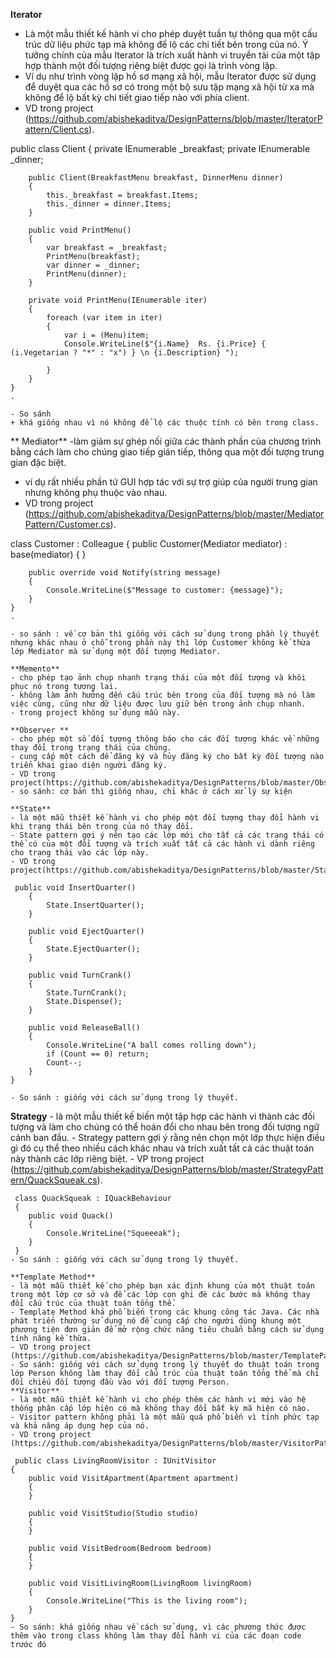 **Iterator** 
- Là một mẫu thiết kế hành vi cho phép duyệt tuần tự thông qua một cấu trúc dữ liệu phức tạp mà không để lộ các chi tiết bên trong của nó. Ý tưởng chính của mẫu Iterator là trích xuất hành vi truyền tải của một tập hợp thành một đối tượng riêng biệt được gọi là trình vòng lặp.
- Ví dụ như trình vòng lặp hồ sơ mạng xã hội,  mẫu Iterator được sử dụng để duyệt qua các hồ sơ có trong một bộ sưu tập mạng xã hội từ xa mà không để lộ bất kỳ chi tiết giao tiếp nào với phía client.
- VD trong project (https://github.com/abishekaditya/DesignPatterns/blob/master/IteratorPattern/Client.cs).

 public class Client
    {
        private IEnumerable _breakfast;
        private IEnumerable _dinner;

        public Client(BreakfastMenu breakfast, DinnerMenu dinner)
        {
            this._breakfast = breakfast.Items;
            this._dinner = dinner.Items;
        }

        public void PrintMenu()
        {
            var breakfast = _breakfast;
            PrintMenu(breakfast);
            var dinner = _dinner;
            PrintMenu(dinner);
        }

        private void PrintMenu(IEnumerable iter)
        {
            foreach (var item in iter)
            {
                var i = (Menu)item;
                Console.WriteLine($"{i.Name}  Rs. {i.Price} {  (i.Vegetarian ? "*" : "x") } \n {i.Description} ");

            }
        }
    }
    .
    
    - So sánh
    + khá giống nhau vì nó không để lộ các thuộc tính có bên trong class.
    
  ** Mediator**
  -làm giảm sự ghép nối giữa các thành phần của chương trình bằng cách làm cho chúng giao tiếp gián tiếp, thông qua một đối tượng trung gian đặc biệt.
  - ví dụ rất nhiều phần tử GUI hợp tác với sự trợ giúp của người trung gian nhưng không phụ thuộc vào nhau.
  - VD trong project (https://github.com/abishekaditya/DesignPatterns/blob/master/MediatorPattern/Customer.cs).
  
   class Customer : Colleague
    {
        public Customer(Mediator mediator) : base(mediator) { }

        public override void Notify(string message)
        {
            Console.WriteLine($"Message to customer: {message}");
        }
    }
    .
    
    - so sánh : về cơ bản thì giống với cách sử dụng trong phần lý thuyết nhưng khác nhau ở chỗ trong phần này thì lớp Customer không kế thừa lớp Mediator mà sử dụng một đối tượng Mediator. 
    
    **Memento**
    - cho phép tạo ảnh chụp nhanh trạng thái của một đối tượng và khôi phục nó trong tương lai.
    - không làm ảnh hưởng đến cấu trúc bên trong của đối tượng mà nó làm việc cùng, cũng như dữ liệu được lưu giữ bên trong ảnh chụp nhanh.
    - trong project không sử dụng mẫu này.
    
    **Observer **
    - cho phép một số đối tượng thông báo cho các đối tượng khác về những thay đổi trong trạng thái của chúng.
    - cung cấp một cách để đăng ký và hủy đăng ký cho bất kỳ đối tượng nào triển khai giao diện người đăng ký.
    - VD trong project(https://github.com/abishekaditya/DesignPatterns/blob/master/ObserverPattern/WeatherSupplier.cs)
    - so sánh: cơ bản thì giống nhau, chỉ khác ở cách xử lý sự kiện
    
    **State**
    - là một mẫu thiết kế hành vi cho phép một đối tượng thay đổi hành vi khi trạng thái bên trong của nó thay đổi.
    - State pattern gợi ý nên tạo các lớp mới cho tất cả các trạng thái có thể có của một đối tượng và trích xuất tất cả các hành vi dành riêng cho trạng thái vào các lớp này.
    - VD trong project(https://github.com/abishekaditya/DesignPatterns/blob/master/StatePattern/GumballMachine.cs).
    
     public void InsertQuarter()
        {
            State.InsertQuarter();
        }

        public void EjectQuarter()
        {
            State.EjectQuarter();
        }

        public void TurnCrank()
        {
            State.TurnCrank();
            State.Dispense();
        }

        public void ReleaseBall()
        {
            Console.WriteLine("A ball comes rolling down");
            if (Count == 0) return;
            Count--;
        }
    }
    
    - So sánh : giống với cách sử dụng trong lý thuyết.
    
   **Strategy**
    - là một mẫu thiết kế biến một tập hợp các hành vi thành các đối tượng và làm cho chúng có thể hoán đổi cho nhau bên trong đối tượng ngữ cảnh ban đầu.
    - Strategy pattern gợi ý rằng nên chọn một lớp thực hiện điều gì đó cụ thể theo nhiều cách khác nhau và trích xuất tất cả các thuật toán này thành các lớp riêng biệt.
    - VP trong project (https://github.com/abishekaditya/DesignPatterns/blob/master/StrategyPattern/QuackSqueak.cs).
    
     class QuackSqueak : IQuackBehaviour
     {
        public void Quack()
        {
            Console.WriteLine("Squeeeak");
        }
     }
    - So sánh : giống với cách sử dụng trong lý thuyết.
    
    **Template Method**
    - là một mẫu thiết kế cho phép bạn xác định khung của một thuật toán trong một lớp cơ sở và để các lớp con ghi đè các bước mà không thay đổi cấu trúc của thuật toán tổng thể.
    - Template Method khá phổ biến trong các khung công tác Java. Các nhà phát triển thường sử dụng nó để cung cấp cho người dùng khung một phương tiện đơn giản để mở rộng chức năng tiêu chuẩn bằng cách sử dụng tính năng kế thừa.
    - VD trong project (https://github.com/abishekaditya/DesignPatterns/blob/master/TemplatePattern/Comparable/Person.cs)
    - So sánh: giống với cách sử dụng trong lý thuyết do thuật toán trong lớp Person không làm thay đổi cấu trúc của thuật toán tổng thể mà chỉ đối chiếu đối tượng đầu vào với đối tượng Person.
    **Visitor**
    - là một mẫu thiết kế hành vi cho phép thêm các hành vi mới vào hệ thống phân cấp lớp hiện có mà không thay đổi bất kỳ mã hiện có nào.
    - Visitor pattern không phải là một mẫu quá phổ biến vì tính phức tạp và khả năng áp dụng hẹp của nó.
    - VD trong project (https://github.com/abishekaditya/DesignPatterns/blob/master/VisitorPattern/LivingRoomVisitor.cs).
    
     public class LivingRoomVisitor : IUnitVisitor
    {
        public void VisitApartment(Apartment apartment)
        {
        }

        public void VisitStudio(Studio studio)
        {
        }

        public void VisitBedroom(Bedroom bedroom)
        {
        }

        public void VisitLivingRoom(LivingRoom livingRoom)
        {
            Console.WriteLine("This is the living room");
        }
    }
    - So sánh: khá giống nhau về cách sử dụng, vì các phương thức được thêm vào trong class không làm thay đổi hành vi của các đoạn code trước đó 


     
    
